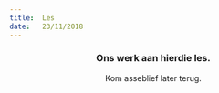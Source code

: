 ```yaml
---
title:  Les
date:   23/11/2018
---
```


### <center>Ons werk aan hierdie les.</center>
<center>Kom asseblief later terug.</center>